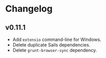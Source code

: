 # Changelog

## v0.11.1

- Add `extensio` command-line for Windows.
- Delete duplicate Sails dependencies.
- Delete `grunt-browser-sync` dependency.
